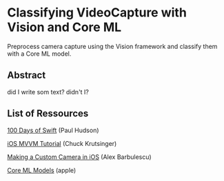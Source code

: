 # Classifying VideoCapture with Vision and Core ML

Preprocess camera capture using the Vision framework and classify them with a Core ML model.

## Abstract

did I write som text? didn't I?

## List of Ressources

[100 Days of Swift](https://www.hackingwithswift.com/100/swiftui) (Paul Hudson)

[iOS MVVM Tutorial](https://www.raywenderlich.com/6733535-ios-mvvm-tutorial-refactoring-from-mvc) (Chuck Krutsinger)

[Making a Custom Camera in iOS](https://medium.com/@barbulescualex/making-a-custom-camera-in-ios-ea44e3087563) (Alex Barbulescu)

[Core ML Models](https://developer.apple.com/machine-learning/models/) (apple)

